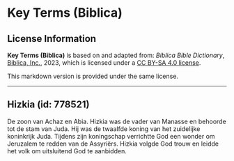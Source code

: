 # Key Terms (Biblica)

## License Information

**Key Terms (Biblica)** is based on and adapted from: _Biblica Bible Dictionary_, [Biblica, Inc.](https://www.biblica.com/), 2023, which is licensed under a [CC BY-SA 4.0 license](https://creativecommons.org/licenses/by-sa/4.0/legalcode.en).

This markdown version is provided under the same license.



--------------------------------

## Hizkia (id: 778521)

De zoon van Achaz en Abia. Hizkia was de vader van Manasse en behoorde tot de stam van Juda. Hij was de twaalfde koning van het zuidelijke koninkrijk Juda. Tijdens zijn koningschap verrichtte God een wonder om Jeruzalem te redden van de Assyriërs. Hizkia volgde God trouw en leidde het volk om uitsluitend God te aanbidden.


